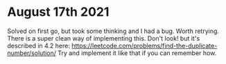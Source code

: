 # August 17th 2021
Solved on first go, but took some thinking and I had a bug. Worth retrying.
There is a super clean way of implementing this. Don't look! but it's described in 4.2 here: 
https://leetcode.com/problems/find-the-duplicate-number/solution/
Try and implement it like that if you can remember how.
